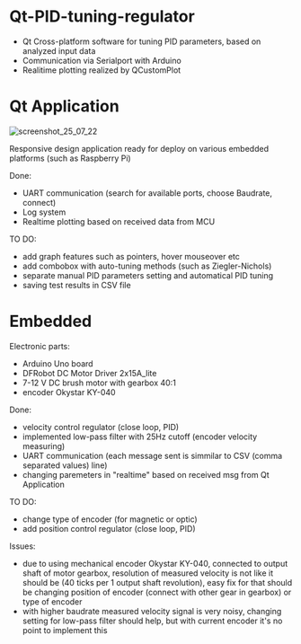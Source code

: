 # Qt-PID-tuning-regulator

- Qt Cross-platform software for tuning PID parameters, based on analyzed input data
- Communication via Serialport with Arduino
- Realitime plotting realized by QCustomPlot


# Qt Application

![screenshot_25_07_22](https://user-images.githubusercontent.com/106441011/180827398-5047a06e-c63b-4554-84b7-177e3d4435c7.png)

Responsive design application ready for deploy on various embedded platforms (such as Raspberry Pi)

Done:
- UART communication (search for available ports, choose Baudrate, connect)
- Log system
- Realtime plotting based on received data from MCU



TO DO:
- add graph features such as pointers, hover mouseover etc
- add combobox with auto-tuning methods (such as Ziegler-Nichols)
- separate manual PID parameters setting and automatical PID tuning
- saving test results in CSV file


# Embedded

Electronic parts:
- Arduino Uno board
- DFRobot DC Motor Driver 2x15A_lite
- 7-12 V DC brush motor with gearbox 40:1
- encoder Okystar KY-040

Done:
- velocity control regulator (close loop, PID)
- implemented low-pass filter with 25Hz cutoff (encoder velocity measuring)
- UART communication (each message sent is simmilar to CSV (comma separated values) line)
- changing paremeters in "realtime" based on received msg from Qt Application

TO DO:
- change type of encoder (for magnetic or optic)
- add position control regulator (close loop, PID)

Issues:
- due to using mechanical encoder Okystar KY-040, connected to output shaft of motor gearbox, resolution of measured velocity is not like it should be (40 ticks per 1 output shaft revolution), easy fix for that should be changing position of encoder (connect with other gear in gearbox) or type of encoder
- with higher baudrate measured velocity signal is very noisy, changing setting for low-pass filter should help, but with current encoder it's no point to implement this
